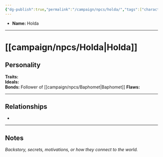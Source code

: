 ```yaml
---
{"dg-publish":true,"permalink":"/campaign/npcs/holda/","tags":["character","npc"],"noteIcon":"","created":"2025-10-26T09:50:57.287-07:00","updated":"2025-10-27T16:37:22.738-07:00"}
---
```



<p><span><ul>
<li dir="auto"><strong>Name:</strong> Holda</li>
</ul></span></p>

---

# [[campaign/npcs/Holda\|Holda]]

## Personality
**Traits:**  
**Ideals:**  
**Bonds:**  Follower of [[campaign/npcs/Baphomet\|Baphomet]]
**Flaws:**  

---

## Relationships
- 

---

## Notes
*Backstory, secrets, motivations, or how they connect to the world.*